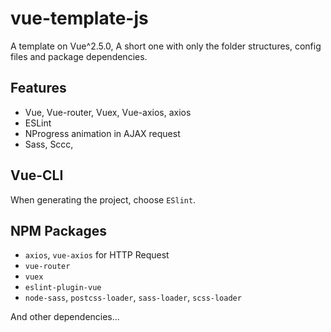 # vue-template-js

A template on Vue^2.5.0, A short one with only the folder structures, config files and package dependencies.

## Features

* Vue, Vue-router, Vuex, Vue-axios, axios
* ESLint
* NProgress animation in AJAX request
* Sass, Sccc, 

## Vue-CLI

When generating the project, choose `ESlint`.

## NPM Packages

- `axios`, `vue-axios` for HTTP Request
- `vue-router`
- `vuex`
- `eslint-plugin-vue`
- `node-sass`, `postcss-loader`, `sass-loader`, `scss-loader`

And other dependencies...
